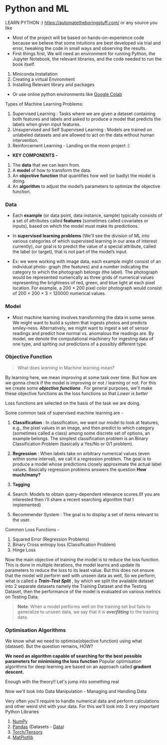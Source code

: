 # Python and ML
LEARN PYTHON :)
https://automatetheboringstuff.com/ or any source you like 

- Most of the project will be based on hands-on-experience code because we believe that some intuitions are best developed via trial and error, tweaking the code in small ways and observing the results.
- First things first, We will need an environment for running Python, the Jupyter Notebook, the relevant libraries, and the code needed to run the book itself.

1. Miniconda Installation
2. Creating a virtual Environment 
3. Installing Relevant library and packages

- Or use online python environments like [Google Colab](https://colab.research.google.com/)

Types of Machine Learning Problems:
1. Supervised Learning : Tasks where we are given a dataset containing both features and labels and asked to produce a model that predicts the labels when given input features.
2.  Unsupervised and Self Supervised Learning : Models are trained on unlabeled datasets and are allowed to act on the data without human intervention.
3. Reinforcement Learning - Landing on the moon project :)

- **KEY COMPONENTS -** 
1. The **data** that we can learn from.  
2. A **model** of how to transform the data.  
3. An **objective function** that quantifies how well (or badly) the model is doing.  
4. An **algorithm** to adjust the model’s parameters to optimize the objective function.


### Data
- Each **example** (or data point, data instance, sample) typically consists of a set of attributes called **features** (sometimes called covariates or inputs), based on which the model must make its predictions.
- In **supervised learning problems** (We'll see the division of ML into various categories of which supervised learning in our area of interest currently), our goal is to predict the value of a special attribute, called the label (or target), that is not part of the model’s input.

- Ex: we were working with image data, each example might consist of an individual photo- graph (the features) and a number indicating the category to which the photograph belongs (the label). The photograph would be represented numerically as three grids of numerical values representing the brightness of red, green, and blue light at each pixel location. For example, a 200 × 200 pixel color photograph would consist of 200 × 200 × 3 = 120000 numerical values.

### Model
- Most machine learning involves transforming the data in some sense. We might want to build a system that ingests photos and predicts smiley-ness. Alternatively, we might want to ingest a set of sensor readings and predict how normal vs. anomalous the readings are. By model, we denote the computational machinery for ingesting data of one type, and spitting out predictions of a possibly different type.

### Objective Function
> What does *learning* in Machine learning mean?

By learning here, we mean improving at some task over time.
But how are we gonna check if the model is improving or not / learning or not.
For this we create some ***objective functions*** .
For general purposes, we'll make these objective functions as the loss functions so that *Lower is better*

Loss functions are selected on the basis of the task we are doing.

Some common task of supervised machine learning are -
1. **Classification** : In classification, we want our model to look at features, e.g., the pixel values in an image, and then predict to which category (sometimes called a class) among some discrete set of options, an example belongs. The simplest classification problem is an Binary Classification Problem (basically a Yes/No or 0/1 problem).

2. **Regression** : When labels take on arbitrary numerical values (even within some interval), we call it a regression problem. The goal is to produce a model whose predictions closely approximate the actual label values. Basically regression problems answers the question **How much/many?**

3. **Tagging** 
4. Search: Models to obtain query-dependent relevance scores.(If you are interested then i'll share a recent searching algorithm that I implemented)
5. Recommender System : The goal is to display a set of items relevant to the user.



Common Loss Functions -
1. Squared Error (Regression Problems)
2. Binary Cross entropy loss (Classification Problem)
3. Hinge Loss

Now the main objective of training the model is to reduce the loss function.
This is done in multiple iterations, the model learns and update its parameters to reduce the loss to its least value.
But this does not ensure that the model will perform well with unseen data as well,
So we perform, what is called a ***Train-Test Split*** , by which we split the available dataset into 2 separate datasets namely the Training Dataset and the Testing Dataset, then the performance of the model is evaluated on various metrics on Testing Data.

> **Note**: When a model performs well on the training set but fails to generalize to unseen data, we say that it is ***overfitting*** to the training data.


### Optimisation Algorithms

We know what we need to optimise(objective function) using what (dataset).
But the question remains, HOW?

**We need an algorithm capable of searching for the best possible parameters for minimising the loss function**
Popular optimisation algorithms for deep learning are based on an approach called **gradient descent.**



Enough with the theory!!
Let's jump into something real

Now we'll look into Data Manipulation - Managing and Handling Data

Very often you'll require to handle numerical data and perform calculations and other weird shit with your data.
For this we'll look into 3 very important Python Libraries 

1. [NumPy](https://colab.research.google.com/drive/1khOQMIb-gMOf2XxT84iCx-pPxtd0x0zd?usp=sharing) 
2. [Pandas](https://drive.google.com/file/d/1BQhw8_jD5bMt2sIPwyhKTiHxduwYRqr-/view?usp=sharing)       (Datasets - [Data](https://drive.google.com/drive/folders/1m362eKziy4X79NzmZxnVN0zH7JI9OGIp?usp=sharing))
3. [Torch/Tensors](https://colab.research.google.com/drive/1Rw03nlSPQlZDQZ-cTELgabr8iDa6SZy9?usp=sharing)
4. [MatPlotlib](https://www.w3schools.com/python/matplotlib_pyplot.asp)

